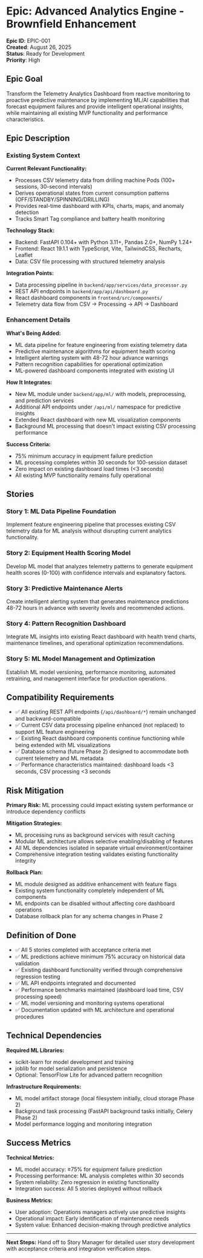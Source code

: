 # Epic: Advanced Analytics Engine - Brownfield Enhancement

**Epic ID**: EPIC-001  
**Created**: August 26, 2025  
**Status**: Ready for Development  
**Priority**: High  

## Epic Goal

Transform the Telemetry Analytics Dashboard from reactive monitoring to proactive predictive maintenance by implementing ML/AI capabilities that forecast equipment failures and provide intelligent operational insights, while maintaining all existing MVP functionality and performance characteristics.

## Epic Description

### Existing System Context

**Current Relevant Functionality:**
- Processes CSV telemetry data from drilling machine Pods (100+ sessions, 30-second intervals)
- Derives operational states from current consumption patterns (OFF/STANDBY/SPINNING/DRILLING)
- Provides real-time dashboard with KPIs, charts, maps, and anomaly detection
- Tracks Smart Tag compliance and battery health monitoring

**Technology Stack:**
- Backend: FastAPI 0.104+ with Python 3.11+, Pandas 2.0+, NumPy 1.24+
- Frontend: React 19.1.1 with TypeScript, Vite, TailwindCSS, Recharts, Leaflet
- Data: CSV file processing with structured telemetry analysis

**Integration Points:**
- Data processing pipeline in `backend/app/services/data_processor.py`
- REST API endpoints in `backend/app/api/dashboard.py`
- React dashboard components in `frontend/src/components/`
- Telemetry data flow from CSV → Processing → API → Dashboard

### Enhancement Details

**What's Being Added:**
- ML data pipeline for feature engineering from existing telemetry data
- Predictive maintenance algorithms for equipment health scoring
- Intelligent alerting system with 48-72 hour advance warnings
- Pattern recognition capabilities for operational optimization
- ML-powered dashboard components integrated with existing UI

**How It Integrates:**
- New ML module under `backend/app/ml/` with models, preprocessing, and prediction services
- Additional API endpoints under `/api/ml/` namespace for predictive insights
- Extended React dashboard with new ML visualization components
- Background ML processing that doesn't impact existing CSV processing performance

**Success Criteria:**
- 75% minimum accuracy in equipment failure prediction
- ML processing completes within 30 seconds for 100-session dataset
- Zero impact on existing dashboard load times (<3 seconds)
- All existing MVP functionality remains fully operational

## Stories

### Story 1: ML Data Pipeline Foundation
Implement feature engineering pipeline that processes existing CSV telemetry data for ML analysis without disrupting current analytics functionality.

### Story 2: Equipment Health Scoring Model
Develop ML model that analyzes telemetry patterns to generate equipment health scores (0-100) with confidence intervals and explanatory factors.

### Story 3: Predictive Maintenance Alerts
Create intelligent alerting system that generates maintenance predictions 48-72 hours in advance with severity levels and recommended actions.

### Story 4: Pattern Recognition Dashboard
Integrate ML insights into existing React dashboard with health trend charts, maintenance timelines, and operational optimization recommendations.

### Story 5: ML Model Management and Optimization
Establish ML model versioning, performance monitoring, automated retraining, and management interface for production operations.

## Compatibility Requirements

- ✅ All existing REST API endpoints (`/api/dashboard/*`) remain unchanged and backward-compatible
- ✅ Current CSV data processing pipeline enhanced (not replaced) to support ML feature engineering
- ✅ Existing React dashboard components continue functioning while being extended with ML visualizations
- ✅ Database schema (future Phase 2) designed to accommodate both current telemetry and ML metadata
- ✅ Performance characteristics maintained: dashboard loads <3 seconds, CSV processing <3 seconds

## Risk Mitigation

**Primary Risk:** ML processing could impact existing system performance or introduce dependency conflicts

**Mitigation Strategies:**
- ML processing runs as background services with result caching
- Modular ML architecture allows selective enabling/disabling of features
- All ML dependencies isolated in separate virtual environment/container
- Comprehensive integration testing validates existing functionality integrity

**Rollback Plan:**
- ML module designed as additive enhancement with feature flags
- Existing system functionality completely independent of ML components
- ML endpoints can be disabled without affecting core dashboard operations
- Database rollback plan for any schema changes in Phase 2

## Definition of Done

- ✅ All 5 stories completed with acceptance criteria met
- ✅ ML predictions achieve minimum 75% accuracy on historical data validation
- ✅ Existing dashboard functionality verified through comprehensive regression testing
- ✅ ML API endpoints integrated and documented
- ✅ Performance benchmarks maintained (dashboard load time, CSV processing speed)
- ✅ ML model versioning and monitoring systems operational
- ✅ Documentation updated with ML architecture and operational procedures

## Technical Dependencies

**Required ML Libraries:**
- scikit-learn for model development and training
- joblib for model serialization and persistence
- Optional: TensorFlow Lite for advanced pattern recognition

**Infrastructure Requirements:**
- ML model artifact storage (local filesystem initially, cloud storage Phase 2)
- Background task processing (FastAPI background tasks initially, Celery Phase 2)
- Model performance logging and monitoring integration

## Success Metrics

**Technical Metrics:**
- ML model accuracy: ≥75% for equipment failure prediction
- Processing performance: ML analysis completes within 30 seconds
- System reliability: Zero regression in existing functionality
- Integration success: All 5 stories deployed without rollback

**Business Metrics:**
- User adoption: Operations managers actively use predictive insights
- Operational impact: Early identification of maintenance needs
- System value: Enhanced decision-making through predictive analytics

---

**Next Steps:** Hand off to Story Manager for detailed user story development with acceptance criteria and integration verification steps.
